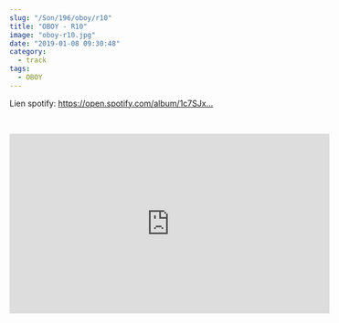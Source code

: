 ```yaml
--- 
slug: "/Son/196/oboy/r10"
title: "OBOY - R10"
image: "oboy-r10.jpg"
date: "2019-01-08 09:30:48"
category:
  - track
tags:
  - OBOY
---
```

<p>Lien spotify: <a href="https://www.youtube.com/redirect?redir_token=MmaXb97h6B2gpmqHKPnK1M3bo1F8MTU0NzAyMTg0MEAxNTQ2OTM1NDQw&v=LnCqsQ8JagA&q=https%3A%2F%2Fopen.spotify.com%2Falbum%2F1c7SJx3WDXrcLoQgqmmCj4%3Fsi%3DhVJeAKu0RJ-ph_I3EENlTA&event=video_description">https://open.spotify.com/album/1c7SJx...</a></p><br/><p><iframe width="560" height="315" src="https://www.youtube.com/embed/LnCqsQ8JagA" frameborder="0" allow="accelerometer; autoplay; encrypted-media; gyroscope; picture-in-picture" allowfullscreen></iframe></p>